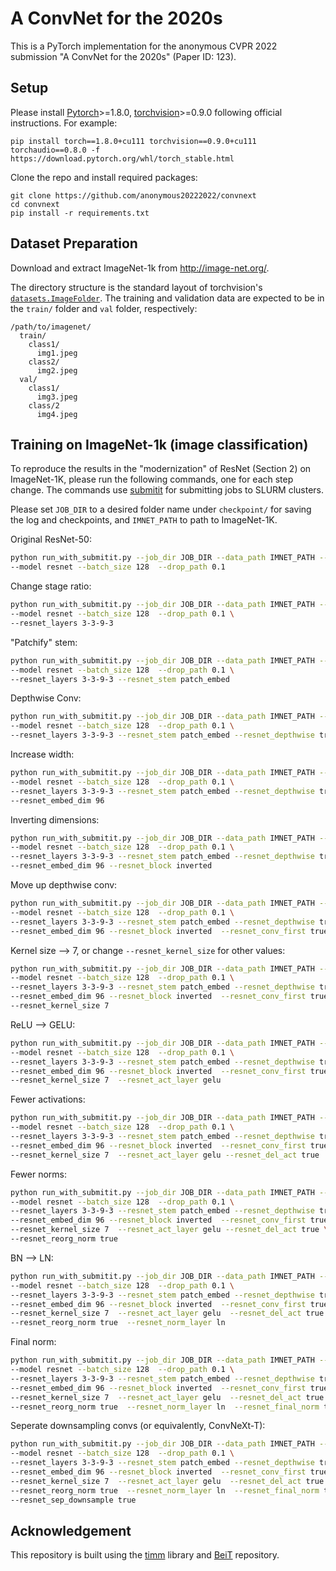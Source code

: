 # A ConvNet for the 2020s

This is a PyTorch implementation for the anonymous CVPR 2022 submission "A ConvNet for the 2020s" (Paper ID: 123).

## Setup
Please install [Pytorch](https://pytorch.org/)>=1.8.0, [torchvision](https://pytorch.org/vision/stable/index.html)>=0.9.0 following official instructions. For example:
```
pip install torch==1.8.0+cu111 torchvision==0.9.0+cu111 torchaudio==0.8.0 -f https://download.pytorch.org/whl/torch_stable.html
```

Clone the repo and install required packages:
```
git clone https://github.com/anonymous20222022/convnext
cd convnext
pip install -r requirements.txt
```

## Dataset Preparation

Download and extract ImageNet-1k from http://image-net.org/.

The directory structure is the standard layout of torchvision's [`datasets.ImageFolder`](https://pytorch.org/docs/stable/torchvision/datasets.html#imagefolder). The training and validation data are expected to be in the `train/` folder and `val` folder, respectively:

```
/path/to/imagenet/
  train/
    class1/
      img1.jpeg
    class2/
      img2.jpeg
  val/
    class1/
      img3.jpeg
    class/2
      img4.jpeg
```

## Training on ImageNet-1k (image classification)

To reproduce the results in the "modernization" of ResNet (Section 2) on ImageNet-1K, please run the following commands, one for each step change. The commands use [submitit](https://github.com/facebookincubator/submitit) for submitting jobs to SLURM clusters.

Please set `JOB_DIR` to a desired folder name under `checkpoint/` for saving the log and checkpoints, and `IMNET_PATH` to path to ImageNet-1K.

Original ResNet-50:
```bash
python run_with_submitit.py --job_dir JOB_DIR --data_path IMNET_PATH --nodes 4 \
--model resnet --batch_size 128  --drop_path 0.1
```

Change stage ratio:
```bash
python run_with_submitit.py --job_dir JOB_DIR --data_path IMNET_PATH --nodes 4 \
--model resnet --batch_size 128  --drop_path 0.1 \
--resnet_layers 3-3-9-3
```

"Patchify" stem:
```bash
python run_with_submitit.py --job_dir JOB_DIR --data_path IMNET_PATH --nodes 4 \
--model resnet --batch_size 128  --drop_path 0.1 \
--resnet_layers 3-3-9-3 --resnet_stem patch_embed
```

Depthwise Conv:
```bash
python run_with_submitit.py --job_dir JOB_DIR --data_path IMNET_PATH --nodes 4 \
--model resnet --batch_size 128  --drop_path 0.1 \
--resnet_layers 3-3-9-3 --resnet_stem patch_embed --resnet_depthwise true
```

Increase width:
```bash
python run_with_submitit.py --job_dir JOB_DIR --data_path IMNET_PATH --nodes 4 \
--model resnet --batch_size 128  --drop_path 0.1 \
--resnet_layers 3-3-9-3 --resnet_stem patch_embed --resnet_depthwise true \
--resnet_embed_dim 96
```

Inverting dimensions:
```bash
python run_with_submitit.py --job_dir JOB_DIR --data_path IMNET_PATH --nodes 4 \
--model resnet --batch_size 128  --drop_path 0.1 \
--resnet_layers 3-3-9-3 --resnet_stem patch_embed --resnet_depthwise true \
--resnet_embed_dim 96 --resnet_block inverted
```

Move up depthwise conv: 
```bash
python run_with_submitit.py --job_dir JOB_DIR --data_path IMNET_PATH --nodes 4 \
--model resnet --batch_size 128  --drop_path 0.1 \
--resnet_layers 3-3-9-3 --resnet_stem patch_embed --resnet_depthwise true \
--resnet_embed_dim 96 --resnet_block inverted  --resnet_conv_first true
```

Kernel size --> 7, or change `--resnet_kernel_size` for other values:
```bash
python run_with_submitit.py --job_dir JOB_DIR --data_path IMNET_PATH --nodes 4 \
--model resnet --batch_size 128  --drop_path 0.1 \
--resnet_layers 3-3-9-3 --resnet_stem patch_embed --resnet_depthwise true \
--resnet_embed_dim 96 --resnet_block inverted  --resnet_conv_first true \
--resnet_kernel_size 7
```

ReLU --> GELU:
```bash
python run_with_submitit.py --job_dir JOB_DIR --data_path IMNET_PATH --nodes 4 \
--model resnet --batch_size 128  --drop_path 0.1 \
--resnet_layers 3-3-9-3 --resnet_stem patch_embed --resnet_depthwise true \
--resnet_embed_dim 96 --resnet_block inverted  --resnet_conv_first true \
--resnet_kernel_size 7  --resnet_act_layer gelu
```

Fewer activations:
```bash
python run_with_submitit.py --job_dir JOB_DIR --data_path IMNET_PATH --nodes 4 \
--model resnet --batch_size 128  --drop_path 0.1 \
--resnet_layers 3-3-9-3 --resnet_stem patch_embed --resnet_depthwise true \
--resnet_embed_dim 96 --resnet_block inverted  --resnet_conv_first true \
--resnet_kernel_size 7  --resnet_act_layer gelu --resnet_del_act true
```

Fewer norms:
```bash
python run_with_submitit.py --job_dir JOB_DIR --data_path IMNET_PATH --nodes 4 \
--model resnet --batch_size 128  --drop_path 0.1 \
--resnet_layers 3-3-9-3 --resnet_stem patch_embed --resnet_depthwise true \
--resnet_embed_dim 96 --resnet_block inverted  --resnet_conv_first true \
--resnet_kernel_size 7  --resnet_act_layer gelu --resnet_del_act true \
--resnet_reorg_norm true
```

BN --> LN:
```bash
python run_with_submitit.py --job_dir JOB_DIR --data_path IMNET_PATH --nodes 4 \
--model resnet --batch_size 128  --drop_path 0.1 \
--resnet_layers 3-3-9-3 --resnet_stem patch_embed --resnet_depthwise true \
--resnet_embed_dim 96 --resnet_block inverted  --resnet_conv_first true \
--resnet_kernel_size 7  --resnet_act_layer gelu  --resnet_del_act true \
--resnet_reorg_norm true  --resnet_norm_layer ln
```

Final norm:
```bash
python run_with_submitit.py --job_dir JOB_DIR --data_path IMNET_PATH --nodes 4 \
--model resnet --batch_size 128  --drop_path 0.1 \
--resnet_layers 3-3-9-3 --resnet_stem patch_embed --resnet_depthwise true \
--resnet_embed_dim 96 --resnet_block inverted  --resnet_conv_first true \
--resnet_kernel_size 7  --resnet_act_layer gelu  --resnet_del_act true \
--resnet_reorg_norm true  --resnet_norm_layer ln  --resnet_final_norm true 
```

Seperate downsampling convs (or equivalently, ConvNeXt-T):
```bash
python run_with_submitit.py --job_dir JOB_DIR --data_path IMNET_PATH --nodes 4 \
--model resnet --batch_size 128  --drop_path 0.1 \
--resnet_layers 3-3-9-3 --resnet_stem patch_embed --resnet_depthwise true \
--resnet_embed_dim 96 --resnet_block inverted  --resnet_conv_first true \
--resnet_kernel_size 7  --resnet_act_layer gelu  --resnet_del_act true \
--resnet_reorg_norm true  --resnet_norm_layer ln  --resnet_final_norm true \
--resnet_sep_downsample true
```

## Acknowledgement

This repository is built using the [timm](https://github.com/rwightman/pytorch-image-models) library and [BeiT](https://github.com/microsoft/unilm/tree/master/beit) repository.
